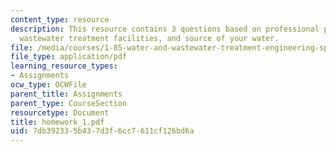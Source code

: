 ```yaml
---
content_type: resource
description: This resource contains 3 questions based on professional practice, the
  wastewater treatment facilities, and source of your water.
file: /media/courses/1-85-water-and-wastewater-treatment-engineering-spring-2006/7db392335b437d3f6cc7611cf126bd6a_homework_1.pdf
file_type: application/pdf
learning_resource_types:
- Assignments
ocw_type: OCWFile
parent_title: Assignments
parent_type: CourseSection
resourcetype: Document
title: homework_1.pdf
uid: 7db39233-5b43-7d3f-6cc7-611cf126bd6a
---
```


